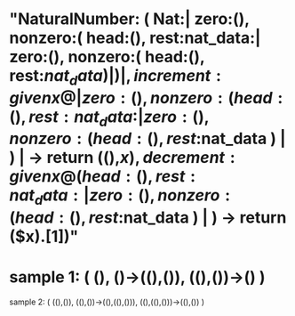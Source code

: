 "NaturalNumber:
    (
        Nat:|
            zero:(),
            nonzero:(
                head:(),
                rest:nat_data:|
                    zero:(),
                    nonzero:(
                        head:(),
                        rest:$nat_data
                    )
                |
            )
        |,
        increment:
            given x@|
                zero:(),
                nonzero:(
                    head:(),
                    rest:nat_data:|
                        zero:(),
                        nonzero:(
                            head:(),
                            rest:$nat_data
                        )
                    |
                )
            | 
            -> return ((),$x),
        decrement:
            given x@(
                head:(),
                rest:nat_data:|
                    zero:(),
                    nonzero:(
                        head:(),
                        rest:$nat_data
                    )
                |
            ) 
            -> return ($x).[1])"
============================================
sample 1:
(
    (),
    ()->((),()),
    ((),())->()
)
=============================================
sample 2:
(
    ((),()),
    ((),())->((),((),())),
    ((),((),()))->((),())
)